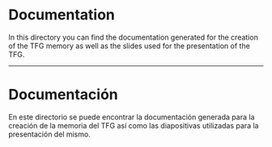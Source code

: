 # Documentation

In this directory you can find the documentation generated for the creation of the TFG memory as well as the slides used for the presentation of the TFG.


---

# Documentación

En este directorio se puede encontrar la documentación generada para la creación de la memoria del TFG así como las diapositivas utilizadas para la presentación del mismo.
